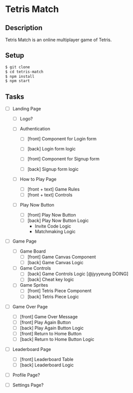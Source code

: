 # Tetris Match

## Description

Tetris Match is an online multiplayer game of Tetris.

## Setup

```bash
$ git clone
$ cd tetris-match
$ npm install
$ npm start
```

## Tasks

-   [ ] Landing Page

    -   [ ] Logo?

    -   [ ] Authentication

        -   [ ] [front] Component for Login form
        -   [ ] [back] Login form logic

        -   [ ] [front] Component for Signup form
        -   [ ] [back] Signup form logic

    -   [ ] How to Play Page

        -   [ ] [front + text] Game Rules
        -   [ ] [front + text] Controls

    -   [ ] Play Now Button
        -   [ ] [front] Play Now Button
        -   [ ] [back] Play Now Button Logic
            -   Invite Code Logic
            -   Matchmaking Logic

-   [ ] Game Page

    -   [ ] Game Board
        -   [ ] [front] Game Canvas Component
        -   [ ] [back] Game Canvas Logic
    -   [ ] Game Controls
        -   [ ] [back] Game Controls Logic [@jyyyeung DOING]
        -   [ ] [back] Cheat key logic
    -   [ ] Game Sprites
        -   [ ] [front] Tetris Piece Component
        -   [ ] [back] Tetris Piece Logic

-   [ ] Game Over Page
    -   [ ] [front] Game Over Message
    -   [ ] [front] Play Again Button
    -   [ ] [back] Play Again Button Logic
    -   [ ] [front] Return to Home Button
    -   [ ] [back] Return to Home Button Logic
-   [ ] Leaderboard Page

    -   [ ] [front] Leaderboard Table
    -   [ ] [back] Leaderboard Logic

-   [ ] Profile Page?
-   [ ] Settings Page?
